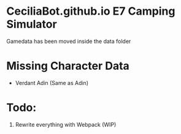 # CeciliaBot.github.io E7 Camping Simulator

Gamedata has been moved inside the data folder

# Missing Character Data
- Verdant Adin (Same as Adin)

# Todo:

1. Rewrite everything with Webpack (WIP)
